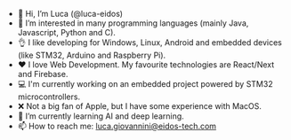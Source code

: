 - 👋 Hi, I’m Luca (@luca-eidos)
- 👀 I’m interested in many programming languages (mainly Java, Javascript, Python and C). 
- 👌 I like developing for Windows, Linux, Android and embedded devices (like STM32, Arduino and Raspberry Pi).
- ❤️ I love Web Development. My favourite technologies are React/Next and Firebase.
- 💻 I'm currently working on an embedded project powered by STM32 microcontrollers. 
- ❌ Not a big fan of Apple, but I have some experience with MacOS.
- 🌱 I’m currently learning AI and deep learning.
- 📫 How to reach me: luca.giovannini@eidos-tech.com
